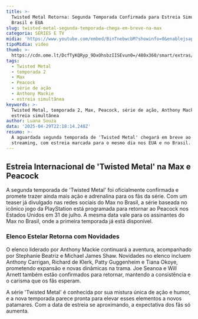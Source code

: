 ```yaml
---
title: >-
  Twisted Metal Retorna: Segunda Temporada Confirmada para Estreia Simultânea no
  Brasil e EUA
slug: twisted-metal-segunda-temporada-chega-em-breve-na-max
categoria: SÉRIES E TV
midia: 'https://www.youtube.com/embed/BinTnebwcbM?showinfo=0&enablejsapi=1'
tipoMidia: video
thumb: >-
  https://cdn.ome.lt/DcfTyKQRyp_9DxOhsbzIISEvun0=/480x360/smart/extras/conteudos/Design_sem_nome_-_2025-04-29T191036.795.png
tags:
  - Twisted Metal
  - temporada 2
  - Max
  - Peacock
  - série de ação
  - Anthony Mackie
  - estreia simultânea
keywords: >-
  Twisted Metal, temporada 2, Max, Peacock, série de ação, Anthony Mackie,
  estreia simultânea
author: Luana Souza
data: '2025-04-29T22:18:14.248Z'
resumo: >-
  A aguardada segunda temporada de 'Twisted Metal' chegará em breve ao
  streaming, com estreia marcada para o mesmo dia nos EUA e no Brasil.
---
```


## Estreia Internacional de 'Twisted Metal' na Max e Peacock

A segunda temporada de 'Twisted Metal' foi oficialmente confirmada e promete trazer ainda mais ação e adrenalina para os fãs da série. Com um teaser já divulgado nas redes sociais do Max no Brasil, a série baseada no icônico jogo da PlayStation está programada para retornar ao Peacock nos Estados Unidos em 31 de julho. A mesma data vale para os assinantes do Max no Brasil, onde a primeira temporada já está disponível.

### Elenco Estelar Retorna com Novidades

O elenco liderado por Anthony Mackie continuará a aventura, acompanhado por Stephanie Beatriz e Michael James Shaw. Novidades no elenco incluem Anthony Carrigan, Richard de Klerk, Patty Guggenheim e Tiana Okoye, prometendo expansão e novas dinâmicas na trama. Joe Seanoa e Will Arnett também estão confirmados para retornar, mantendo a consistência e o carisma que os fãs esperam.

A série 'Twisted Metal' é conhecida por sua mistura única de ação e humor, e a nova temporada parece pronta para elevar esses elementos a novos patamares. Com a data de estreia se aproximando, a expectativa dos fãs só aumenta.
